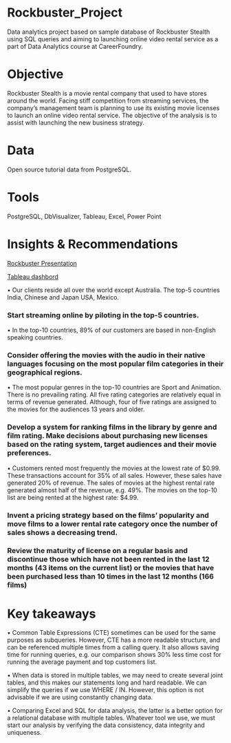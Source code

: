 # Rockbuster_Project
Data analytics project based on sample database of Rockbuster Stealth using SQL queries and aiming to launching online video rental service as a part of Data Analytics course at CareerFoundry.  
# Objective
Rockbuster Stealth is a movie rental company that used to have stores around the world. Facing stiff competition from streaming services, the company’s management team is planning to use its existing movie licenses to launch an online video rental service. The objective of the analysis is to assist with launching the new business strategy. 
# Data
Open source tutorial data from PostgreSQL.
# Tools
PostgreSQL,
DbVisualizer,
Tableau,
Excel,
Power Point
# Insights & Recommendations

[Rockbuster Presentation](Presentation_Rockbuster.pdf)

[Tableau dashbord](https://public.tableau.com/app/profile/oksana.stepanova/viz/Rockbuster_17080071102360/Rockbuster?publish=yes)

•	Our clients reside all over the world except Australia. The top-5 countries India, Chinese and Japan USA, Mexico. 
### Start streaming online by piloting in the top-5 countries. 
•	In the top-10 countries, 89% of our customers are based in non-English speaking countries. 
### Consider offering the movies with the audio in their native languages focusing on the most popular film categories in their geographical regions.
•	The most popular genres in the top-10 countries are Sport and Animation. 
There is no prevailing rating. All five rating categories are relatively equal in terms of revenue generated. Although, four of five ratings are assigned to the movies for the audiences 13 years and older.
### Develop a system for ranking films in the library by genre and film rating. Make decisions about purchasing new licenses based on the rating system, target audiences and their movie preferences.
•	Customers rented most frequently the movies at the lowest rate of $0.99. These transactions account for 35% of all sales. However, these sales have generated 20% of revenue. The sales of movies at the highest rental rate generated almost half of the revenue, e.g. 49%. The movies on the top-10 list are being rented at the highest rate: $4.99. 
### Invent a pricing strategy based on the films’ popularity and move films to a lower rental rate category once the number of sales shows a decreasing trend.
### Review the maturity of license on a regular basis and discontinue those which have not been rented in the last 12 months (43 items on the current list) or the movies that have been purchased less than 10 times in the last 12 months (166 films) 
# Key takeaways
•	Common Table Expressions (CTE) sometimes can be used for the same purposes as subqueries. However, CTE has a more readable structure, and can be referenced multiple times from a calling query. It also allows saving time for running queries, e.g. our comparison shows 30% less time cost for running the average payment and top customers list. 

•	When data is stored in multiple tables, we may need to create several joint tables, and this makes our statements long and hard readable. We can simplify the queries if we use WHERE / IN. However, this option is not advisable if we are using constantly changing data.

•	Comparing Excel and SQL for data analysis, the latter is a better option for a relational database with multiple tables. Whatever tool we use, we must start our analysis by verifying the data consistency, data integrity and uniqueness. 
